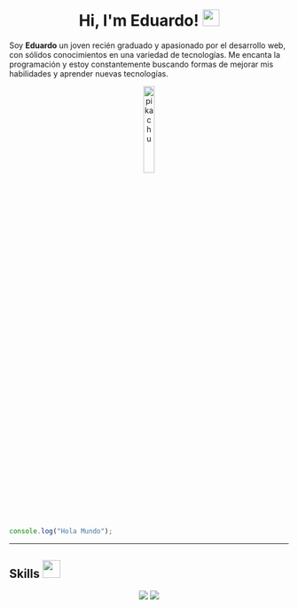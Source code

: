 <h1 align="center">
Hi, I'm Eduardo!
<img src="https://media.giphy.com/media/hvRJCLFzcasrR4ia7z/giphy.gif" width="30"></h1>
<p>Soy <b>Eduardo</b> un joven recién graduado y apasionado por el desarrollo web, con sólidos conocimientos en una variedad de tecnologías. Me encanta la programación y estoy constantemente buscando formas de mejorar mis habilidades y aprender nuevas tecnologías.</p>
<p align="center">
<img src="https://media.giphy.com/media/zkMri4yiJ3Mdy/giphy.gif?cid=790b7611qub0ukecwrzqh5zb1vkl64k84wm40nwsptcdabk5&ep=v1_gifs_search&rid=giphy.gif&ct=g" alt="pikachu" width="20%">
</p>

```js
console.log("Hola Mundo");
```
----

<h2> Skills <img src = "https://media2.giphy.com/media/QssGEmpkyEOhBCb7e1/giphy.gif?cid=ecf05e47a0n3gi1bfqntqmob8g9aid1oyj2wr3ds3mg700bl&rid=giphy.gif" width = 32px> </h2>
<p>
<div align="center">
  <img src="https://skillicons.dev/icons?i=html,css,react,vite,flutter,mui,git,npm" />
  <img src="https://skillicons.dev/icons?i=nodejs,javascript,express,firebase,postgresql,mysql" /><br>
</div>
  
